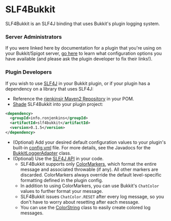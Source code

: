 <!---
  Copyright (C) 2016 Ronald Jack Jenkins Jr.

  This program is free software: you can redistribute it and/or modify
  it under the terms of the GNU General Public License as published by
  the Free Software Foundation, either version 3 of the License, or
  (at your option) any later version.
  
  This program is distributed in the hope that it will be useful,
  but WITHOUT ANY WARRANTY; without even the implied warranty of
  MERCHANTABILITY or FITNESS FOR A PARTICULAR PURPOSE.  See the
  GNU General Public License for more details.
  
  You should have received a copy of the GNU General Public License
  along with this program.  If not, see <http://www.gnu.org/licenses/>.
-->
SLF4Bukkit
===
SLF4Bukkit is an SLF4J binding that uses Bukkit's plugin logging system.

### Server Administrators
If you were linked here by documentation for a plugin that you're using on your Bukkit/Spigot server, [go here](http://rjenkinsjr.github.io/slf4bukkit) to learn what configuration options you have available (and please ask the plugin developer to fix their links!).

### Plugin Developers
If you wish to use [SLF4J](http://slf4j.org) in your Bukkit plugin, or if your plugin has a dependency on a library that uses SLF4J:

+ Reference the [rjenkinsjr Maven2 Repository](https://github.com/rjenkinsjr/maven2) in your POM.
+ [Shade](https://maven.apache.org/plugins/maven-shade-plugin/usage.html) SLF4Bukkit into your plugin project:

```xml
<dependency>
  <groupId>info.ronjenkins</groupId>
  <artifactId>slf4bukkit</artifactId>
  <version>0.1.5</version>
</dependency>
```

+ (Optional) Add your desired default configuration values to your plugin's built-in [config.yml](http://rjenkinsjr.github.io/slf4bukkit) file. For more details, see the Javadocs for the [BukkitLoggerAdapter](http://rjenkinsjr.github.io/slf4bukkit/apidocs/org/slf4j/impl/BukkitLoggerAdapter.html) class.
+ (Optional) Use the [SLF4J API](http://www.slf4j.org/api/org/slf4j/Logger.html) in your code.
    + SLF4Bukkit supports only [ColorMarkers](http://rjenkinsjr.github.io/slf4bukkit/apidocs/info/ronjenkins/slf4bukkit/ColorMarker.html), which format the entire message and associated throwable (if any). All other markers are discarded. ColorMarkers always override the default level-specific formatting defined in the plugin config.
    + In addition to using ColorMarkers, you can use Bukkit's `ChatColor` values to further format your message.
    + SLF4Bukkit issues `ChatColor.RESET` after every log message, so you don't have to worry about resetting after each message.
    + You can use the [ColorString](http://rjenkinsjr.github.io/slf4bukkit/apidocs/info/ronjenkins/slf4bukkit/ColorString.html) class to easily create colored log messages.
